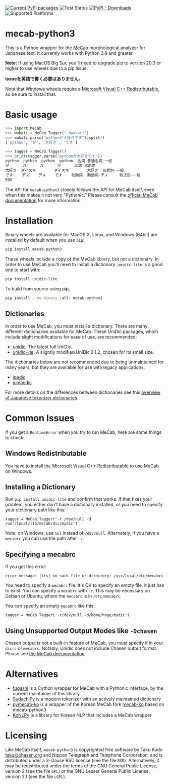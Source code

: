 [![Current PyPI packages](https://badge.fury.io/py/mecab-python3.svg)](https://pypi.org/project/mecab-python3/)
![Test Status](https://github.com/SamuraiT/mecab-python3/workflows/test-manylinux/badge.svg)
[![PyPI - Downloads](https://img.shields.io/pypi/dm/mecab-python3)](https://pypi.org/project/mecab-python3/)
![Supported Platforms](https://img.shields.io/badge/platforms-linux%20macosx%20windows-blue)

# mecab-python3

This is a Python wrapper for the [MeCab][] morphological analyzer for Japanese
text. It currently works with Python 3.8 and greater.

**Note:** If using MacOS Big Sur, you'll need to upgrade pip to version 20.3 or
higher to use wheels due to a pip issue.

**issueを英語で書く必要はありません。**

[MeCab]: https://taku910.github.io/mecab/

Note that Windows wheels require a [Microsoft Visual C++
Redistributable][msvc], so be sure to install that.

[msvc]: https://support.microsoft.com/en-us/help/2977003/the-latest-supported-visual-c-downloads

# Basic usage

```py
>>> import MeCab
>>> wakati = MeCab.Tagger("-Owakati")
>>> wakati.parse("pythonが大好きです").split()
['python', 'が', '大好き', 'です']

>>> tagger = MeCab.Tagger()
>>> print(tagger.parse("pythonが大好きです"))
python  python  python  python  名詞-普通名詞-一般
が      ガ      ガ      が      助詞-格助詞
大好き  ダイスキ        ダイスキ        大好き  形状詞-一般
です    デス    デス    です    助動詞  助動詞-デス     終止形-一般
EOS
```

The API for `mecab-python3` closely follows the API for MeCab itself,
even when this makes it not very “Pythonic.”  Please consult the [official MeCab
documentation][mecab-docs] for more information.

[mecab-docs]: https://taku910.github.io/mecab/

# Installation

Binary wheels are available for MacOS X, Linux, and Windows (64bit) are
installed by default when you use `pip`:

```sh
pip install mecab-python3
```

These wheels include a copy of the MeCab library, but not a dictionary. In
order to use MeCab you'll need to install a dictionary. `unidic-lite` is a good
one to start with:

```sh
pip install unidic-lite
```

To build from source using pip,

```sh
pip install --no-binary :all: mecab-python3
```

## Dictionaries

In order to use MeCab, you must install a dictionary. There are many different dictionaries available for MeCab. These UniDic packages, which include slight modifications for ease of use, are recommended:

- [unidic](https://github.com/polm/unidic-py): The latest full UniDic.
- [unidic-lite](https://github.com/polm/unidic-lite): A slightly modified UniDic 2.1.2, chosen for its small size.

The dictionaries below are not recommended due to being unmaintained for many years, but they are available for use with legacy applications.

- [ipadic](https://github.com/polm/ipadic-py)
- [jumandic](https://github.com/polm/jumandic-py)

For more details on the differences between dictionaries see this [overview of Japanese tokenizer dictionaries](https://www.dampfkraft.com/nlp/japanese-tokenizer-dictionaries.html).

# Common Issues

If you get a `RuntimeError` when you try to run MeCab, here are some things to check:

## Windows Redistributable

You have to install [the Microsoft Visual C++ Redistributable][msvc] to use MeCab on Windows.

## Installing a Dictionary

Run `pip install unidic-lite` and confirm that works. If that fixes your
problem, you either don't have a dictionary installed, or you need to specify
your dictionary path like this:

    tagger = MeCab.Tagger('-r /dev/null -d /usr/local/lib/mecab/dic/mydic')

Note: on Windows, use `nul` instead of `/dev/null`. Alternately, if you have a
`mecabrc` you can use the path after `-r`.

## Specifying a mecabrc

If you get this error:

    error message: [ifs] no such file or directory: /usr/local/etc/mecabrc

You need to specify a `mecabrc` file. It's OK to specify an empty file, it just
has to exist. You can specify a `mecabrc` with `-r`. This may be necessary on
Debian or Ubuntu, where the `mecabrc` is in `/etc/mecabrc`.

You can specify an empty `mecabrc` like this:

    tagger = MeCab.Tagger('-r/dev/null -d/home/hoge/mydic')

## Using Unsupported Output Modes like `-Ochasen`

Chasen output is not a built-in feature of MeCab, you must specify it in your
`dicrc` or `mecabrc`. Notably, Unidic does not include Chasen output format.
Please see [the MeCab documentation](https://taku910.github.io/mecab/#format).

# Alternatives

- [fugashi](https://github.com/polm/fugashi) is a Cython wrapper for MeCab with a Pythonic interface, by the current maintainer of this library
- [SudachiPy](https://github.com/WorksApplications/sudachi.rs) is a modern tokenizer with an actively maintained dictionary
- [pymecab-ko](https://github.com/NoUnique/pymecab-ko) is a wrapper of the Korean MeCab fork [mecab-ko](https://bitbucket.org/eunjeon/mecab-ko/src/master/) based on mecab-python3
- [KoNLPy](https://konlpy.org/en/latest/) is a library for Korean NLP that includes a MeCab wrapper

# Licensing

Like MeCab itself, `mecab-python3` is copyrighted free software by
Taku Kudo <taku@chasen.org> and Nippon Telegraph and Telephone Corporation,
and is distributed under a 3-clause BSD license (see the file `BSD`).
Alternatively, it may be redistributed under the terms of the
GNU General Public License, version 2 (see the file `GPL`) or the
GNU Lesser General Public License, version 2.1 (see the file `LGPL`).
